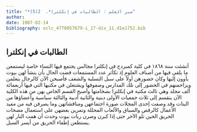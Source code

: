 ```yaml
---
title: "*سير العلم : الطالبات في إنكلترا*.  2(5)"
author: 
date: 1907-02-14
bibliography: oclc_4770057679-i_17-div_11.d1e1752.bib
---
```




##  الطالبات في إنكلترا 


 أنشئت سنة  ١٨٦٨  في كلية كمبردج في إنكلترا مجالس يجتمع فيها النساء خاصة ليستمعن ما يلقي فيها من أصناف العلوم إذ تكأثر عدد المستمعات قضت الحال بأن ينشأ لهن بيوت يأوون إليها وكان حضورهن أولاً على سبل التسلية والشغف فأصبحن الآن كالرجال يتعلمن ويزاحمنهم في الحضور إلى تلك المدارس وصفوفها ويشتغلن في مكتبها التي فيها  أربعمائة  ألف  مجلد وهي ثالث مكتبة في إنكلترا بضخامتها وأصبح القسم الخاص بهن من هذه الكلية الآن ينقسم إلى  ثلاث  جمعيات الأولى دينية والثانية أدبية والثالثة سياسية   وأعضاؤها من   البنات وقد وصفت  إحدى  المجلات صورة اجتماعهن ومناقشاتهن وما يصرفن فيه من مفيد الأعمال كالرقص والسباق والألعاب المحللة وتمرين بعضهن على استعمال مضخات الحريق الحين تلو الآخر حتى إذا كبرن وصرن ربات بيوت وحدث أن همت النار لهن يستطعن إطفاء الحريق من أيسر السبل. 

